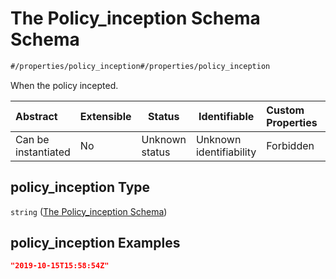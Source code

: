 # The Policy_inception Schema Schema

```txt
#/properties/policy_inception#/properties/policy_inception
```

When the policy incepted.


| Abstract            | Extensible | Status         | Identifiable            | Custom Properties | Additional Properties | Access Restrictions | Defined In                                                                                          |
| :------------------ | ---------- | -------------- | ----------------------- | :---------------- | --------------------- | ------------------- | --------------------------------------------------------------------------------------------------- |
| Can be instantiated | No         | Unknown status | Unknown identifiability | Forbidden         | Allowed               | none                | [policy_transaction.schema.json\*](../../out/policy_transaction.schema.json "open original schema") |

## policy_inception Type

`string` ([The Policy_inception Schema](policy_transaction-properties-the-policy_inception-schema.md))

## policy_inception Examples

```json
"2019-10-15T15:58:54Z"
```
